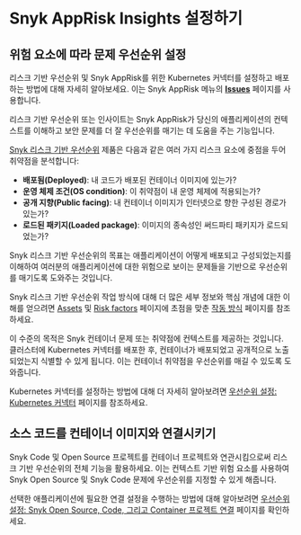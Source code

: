 # Snyk AppRisk Insights 설정하기

## 위험 요소에 따라 문제 우선순위 설정

리스크 기반 우선순위 및 Snyk AppRisk를 위한 Kubernetes 커넥터를 설정하고 배포하는 방법에 대해 자세히 알아보세요. 이는 Snyk AppRisk 메뉴의 [**Issues**](../../../getting-started/snyk-web-ui.md#view-and-prioritize-issues) 페이지를 사용합니다.

리스크 기반 우선순위 또는 인사이트는 Snyk AppRisk가 당신의 애플리케이션의 컨텍스트를 이해하고 보안 문제를 더 잘 우선순위를 매기는 데 도움을 주는 기능입니다.

[Snyk 리스크 기반 우선순위](../../../manage-risk/prioritize-issues-for-fixing/#prioritization-based-on-risk) 제품은 다음과 같은 여러 가지 리스크 요소에 중점을 두어 취약점을 분석합니다:

- **배포됨(Deployed)**: 내 코드가 배포된 컨테이너 이미지에 있는가?
- **운영 체제 조건(OS condition)**: 이 취약점이 내 운영 체제에 적용되는가?
- **공개 지향(Public facing)**: 내 컨테이너 이미지가 인터넷으로 향한 구성된 경로가 있는가?
- **로드된 패키지(Loaded package)**: 이미지의 종속성인 써드파티 패키지가 로드되었는가?

Snyk 리스크 기반 우선순위의 목표는 애플리케이션이 어떻게 배포되고 구성되었는지를 이해하여 여러분의 애플리케이션에 대한 위험으로 보이는 문제들을 기반으로 우선순위를 매기도록 도와주는 것입니다.

Snyk 리스크 기반 우선순위 작업 방식에 대해 더 많은 세부 정보와 핵심 개념에 대한 이해를 얻으려면 [Assets](../../../manage-risk/prioritize-issues-for-fixing/assets-and-risk-factors-for-snyk-apprisk/#assets) 및 [Risk factors](../../../manage-risk/prioritize-issues-for-fixing/assets-and-risk-factors-for-snyk-apprisk/#risk-factors) 페이지에 초점을 맞춘 [작동 방식](../../../manage-risk/prioritize-issues-for-fixing/assets-and-risk-factors-for-snyk-apprisk/) 페이지를 참조하세요.

이 수준의 목적은 Snyk 컨테이너 문제 또는 취약점에 컨텍스트를 제공하는 것입니다. 클러스터에 Kubernetes 커넥터를 배포한 후, 컨테이너가 배포되었고 공개적으로 노출되었는지 식별할 수 있게 됩니다. 이는 컨테이너 취약점을 우선순위를 매길 수 있도록 도와줍니다.

Kubernetes 커넥터를 설정하는 방법에 대해 더 자세히 알아보려면 [우선순위 설정: Kubernetes 커넥터](../../../manage-risk/prioritize-issues-for-fixing/set-up-insights-for-snyk-apprisk/set-up-insights-kubernetes-connector.md) 페이지를 참조하세요.

## 소스 코드를 컨테이너 이미지와 연결시키기

Snyk Code 및 Open Source 프로젝트를 컨테이너 프로젝트와 연관시킴으로써 리스크 기반 우선순위의 전체 기능을 활용하세요. 이는 컨텍스트 기반 위험 요소를 사용하여 Snyk Open Source 및 Snyk Code 문제에 우선순위를 지정할 수 있게 해줍니다.

선택한 애플리케이션에 필요한 연결 설정을 수행하는 방법에 대해 알아보려면 [우선순위 설정: Snyk Open Source, Code, 그리고 Container 프로젝트 연결](../../../manage-risk/prioritize-issues-for-fixing/set-up-insights-for-snyk-apprisk/set-up-insights-associating-snyk-open-source-code-and-container-projects.md) 페이지를 확인하세요.